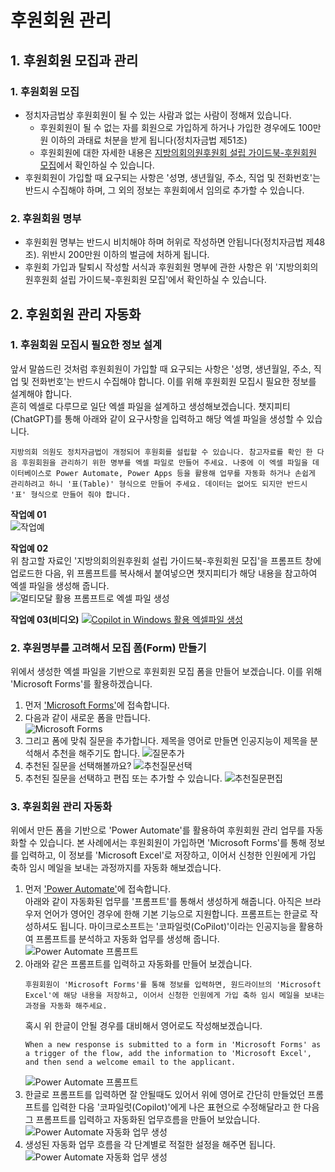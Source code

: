 # 후원회원 관리
## 1. 후원회원 모집과 관리
### 1. 후원회원 모집
- 정치자금법상 후원회원이 될 수 있는 사람과 없는 사람이 정해져 있습니다. 
  - 후원회원이 될 수 없는 자를 회원으로 가입하게 하거나 가입한 경우에도 100만원 이하의 과태료 처분을 받게 됩니다(정치자금법 제51조)  
  - 후원회원에 대한 자세한 내용은 [지방의회의원후원회 설립 가이드북-후원회원 모집](assets/지방의회의원후원회%20설립%20가이드북_설립후_02_후원회원모집.pdf)에서 확인하실 수 있습니다.
- 후원회원이 가입할 때 요구되는 사항은 '성명, 생년월일, 주소, 직업 및 전화번호'는 반드시 수집해야 하며, 그 외의 정보는 후원회에서 임의로 추가할 수 있습니다.
### 2. 후원회원 명부
- 후원회원 명부는 반드시 비치해야 하며 허위로 작성하면 안됩니다(정치자금법 제48조). 위반시 200만원 이하의 벌금에 처하게 됩니다.
- 후원회 가입과 탈퇴시 작성할 서식과 후원회원 명부에 관한 사항은 위 '지방의회의원후원회 설립 가이드북-후원회원 모집'에서 확인하실 수 있습니다.
## 2. 후원회원 관리 자동화
### 1. 후원회원 모집시 필요한 정보 설계
앞서 말씀드린 것처럼 후원회원이 가입할 때 요구되는 사항은 '성명, 생년월일, 주소, 직업 및 전화번호'는 반드시 수집해야 합니다. 이를 위해 후원회원 모집시 필요한 정보를 설계해야 합니다.  
흔히 엑셀로 다루므로 일단 엑셀 파일을 설계하고 생성해보겠습니다. 챗지피티(ChatGPT)를 통해 아래와 같이 요구사항을 입력하고 해당 엑셀 파일을 생성할 수 있습니다.
```prompt
지방의회 의원도 정치자금법이 개정되어 후원회를 설립할 수 있습니다. 참고자료를 확인 한 다음 후원회원을 관리하기 위한 명부를 엑셀 파일로 만들어 주세요. 나중에 이 엑셀 파일을 데이터베이스로 Power Automate, Power Apps 등을 활용해 업무를 자동화 하거나 손쉽게 관리하려고 하니 '표(Table)' 형식으로 만들어 주세요. 데이터는 없어도 되지만 반드시 '표' 형식으로 만들어 줘야 합니다.
```
**작업예 01**  
![작업예](images/01-multi-modal.png)

**작업예 02**  
위 참고할 자료인 '지방의회의원후원회 설립 가이드북-후원회원 모집'을 프롬프트 창에 업로드한 다음, 위 프롬프트를 복사해서 붙여넣으면 챗지피티가 해당 내용을 참고하여 엑셀 파일을 생성해 줍니다.  
![멀티모달 활용 프롬프트로 엑셀 파일 생성](images/02-multi-modal-prompt.gif)

**작업예 03(비디오)**
[![Copilot in Windows 활용 엑셀파일 생성](images/window-copilot-excel-generation-video-cover.png)](https://youtu.be/n0NATO6TF9w)

### 2. 후원명부를 고려해서 모집 폼(Form) 만들기
위에서 생성한 엑셀 파일을 기반으로 후원회원 모집 폼을 만들어 보겠습니다. 이를 위해 'Microsoft Forms'를 활용하겠습니다.  
1. 먼저 ['Microsoft Forms'](https://forms.microsoft.com)에 접속합니다.
2. 다음과 같이 새로운 폼을 만듭니다.  
![Microsoft Forms](images/ms-forms-01-new-form.png)
3. 그리고 폼에 맞춰 질문을 추가합니다. 제목을 영어로 만들면 인공지능이 제목을 분석해서 추천을 해주기도 합니다.
![질문추가](images/ms-forms-02-new-form-ai-recommendation.png)
4. 추천된 질문을 선택해볼까요?
![추천질문선택](images/ms-forms-03-new-form-question-selection.png)
5. 추천된 질문을 선택하고 편집 또는 추가할 수 있습니다.
![추천질문편집](images/ms-forms-04-new-form-edit-question.png)

### 3. 후원회원 관리 자동화
위에서 만든 폼을 기반으로 'Power Automate'를 활용하여 후원회원 관리 업무를 자동화할 수 있습니다. 본 사례에서는 후원회원이 가입하면 'Microsoft Forms'를 통해 정보를 입력하고, 이 정보를 'Microsoft Excel'로 저장하고, 이어서 신청한 인원에게 가입 축하 임시 메일을 보내는 과정까지를 자동화 해보겠습니다.
1. 먼저 ['Power Automate'](https://make.powerautomate.com)에 접속합니다.  
   아래와 같이 자동화된 업무를 '프롬프트'를 통해서 생성하게 해줍니다. 아직은 브라우저 언어가 영어인 경우에 한해 기본 기능으로 지원합니다. 프롬프트는 한글로 작성하셔도 됩니다. 마이크로소프트는 '코파일럿(CoPilot)'이라는 인공지능을 활용하여 프롬프트를 분석하고 자동화 업무를 생성해 줍니다.
   ![Power Automate 프롬프트](images/powerautomate-01-intro-page.png)
2. 아래와 같은 프롬프트를 입력하고 자동화를 만들어 보겠습니다.
    ```prompt
    후원회원이 'Microsoft Forms'를 통해 정보를 입력하면, 원드라이브의 'Microsoft Excel'에 해당 내용을 저장하고, 이어서 신청한 인원에게 가입 축하 임시 메일을 보내는 과정을 자동화 해주세요.
    ```
    혹시 위 한글이 안될 경우를 대비해서 영어로도 작성해보겠습니다.
    ```prompt
    When a new response is submitted to a form in 'Microsoft Forms' as a trigger of the flow, add the information to 'Microsoft Excel', and then send a welcome email to the applicant.
    ```    
    ![Power Automate 프롬프트](images/powerautomate-02-prompt.png)
3. 한글로 프롬프트를 입력하면 잘 안될때도 있어서 위에 영어로 간단히 만들었던 프롬프트를 입력한 다음 '코파일럿(Copilot)'에게 나은 표현으로 수정해달라고 한 다음 그 프롬프트를 입력하고 자동화된 업무흐름을 만들어 보았습니다.
    ![Power Automate 자동화 업무 생성](images/powerautomate-03-run-a-prompt.gif)
4. 생성된 자동화 업무 흐름을 각 단계별로 적절한 설정을 해주면 됩니다.  
    ![Power Automate 자동화 업무 생성](images/powerautomate-04-configure-the-flow.png)
